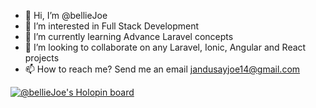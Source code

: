 - 👋 Hi, I’m @bellieJoe
- 👀 I’m interested in Full Stack Development
- 🌱 I’m currently learning Advance Laravel concepts
- 💞️ I’m looking to collaborate on any Laravel, Ionic, Angular and React projects
- 📫 How to reach me? Send me an email jandusayjoe14@gmail.com

[![@bellieJoe's Holopin board](https://holopin.io/api/user/board?user=bellieJoe)](https://holopin.io/@bellieJoe)

<!---
bellieJoe/bellieJoe is a ✨ special ✨ repository because its `README.md` (this file) appears on your GitHub profile.
You can click the Preview link to take a look at your changes.
--->
